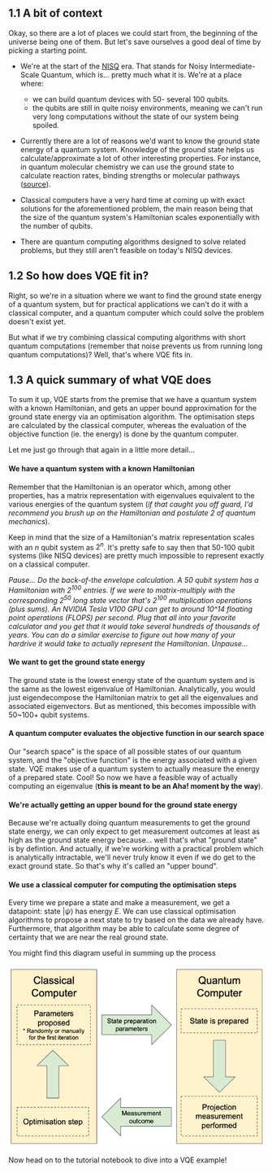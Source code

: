 ## 1.1 A bit of context

Okay, so there are a lot of places we could start from, the beginning of the universe being one of them. But let's save ourselves a good deal of time by picking a starting point.

- We're at the start of the [NISQ](https://arxiv.org/pdf/1801.00862.pdf) era. That stands for Noisy Intermediate-Scale Quantum, which is... pretty much what it is. We're at a place where:

  - we can build quantum devices with 50- several 100 qubits.
  - the qubits are still in quite noisy environments, meaning we can't run very long computations without the state of our system being spoiled.

- Currently there are a lot of reasons we'd want to know the ground state energy of a quantum system. Knowledge of the ground state helps us calculate/approximate a lot of other interesting properties. For instance, in quantum molecular chemistry we can use the ground state to calculate reaction rates, binding strengths or molecular pathways ([source](https://www.mustythoughts.com/variational-quantum-eigensolver-explained)).

- Classical computers have a very hard time at coming up with exact solutions for the aforementioned problem, the main reason being that the size of the quantum system's Hamiltonian scales exponentially with the number of qubits.

- There are quantum computing algorithms designed to solve related problems, but they still aren't feasible on today's NISQ devices.

## 1.2 So how does VQE fit in?

Right, so we're in a situation where we want to find the ground state energy of a quantum system, but for practical applications we can't do it with a classical computer, and a quantum computer which could solve the problem doesn't exist yet.

But what if we try combining classical computing algorithms with short quantum computations (remember that noise prevents us from running long quantum computations)? Well, that's where VQE fits in.

## 1.3 A quick summary of what VQE does

To sum it up, VQE starts from the premise that we have a quantum system with a known Hamiltonian, and gets an upper bound approximation for the ground state energy via an optimisation algorithm. The optimisation steps are calculated by the classical computer, whereas the evaluation of the objective function (ie. the energy) is done by the quantum computer.

Let me just go through that again in a little more detail...

#### We have a quantum system with a known Hamiltonian

Remember that the Hamiltonian is an operator which, among other properties, has a matrix representation with eigenvalues equivalent to the various energies of the quantum system (_if that caught you off guard, I'd recommend you brush up on the Hamiltonian and postulate 2 of quantum mechanics_).

Keep in mind that the size of a Hamiltonian's matrix representation scales with an $n$ qubit system as $2^n$. It's pretty safe to say then that 50-100 qubit systems (like NISQ devices) are pretty much impossible to represent exactly on a classical computer.

_Pause... Do the back-of-the envelope calculation. A 50 qubit system has a Hamiltonian with $2^100$ entries. If we were to matrix-multiply with the corresponding $2^50$ long state vector that's $2^100$ multiplication operations (plus sums). An NVIDIA Tesla V100 GPU can get to around 10^14 floating point operations (FLOPS) per second. Plug that all into your favorite calculator and you get that it would take several hundreds of thousands of years. You can do a similar exercise to figure out how many of your hardrive it would take to actually represent the Hamiltonian. Unpause..._

#### We want to get the ground state energy

The ground state is the lowest energy state of the quantum system and is the same as the lowest eigenvalue of Hamiltonian. Analytically, you would just eigendecompose the Hamiltonian matrix to get all the eigenvalues and associated eigenvectors. But as mentioned, this becomes impossible with 50~100+ qubit systems.

#### A quantum computer evaluates the objective function in our search space

Our "search space" is the space of all possible states of our quantum system, and the "objective function" is the energy associated with a given state. VQE makes use of a quantum system to actually measure the energy of a prepared state. Cool! So now we have a feasible way of actually computing an eigenvalue (**this is meant to be an Aha! moment by the way**).

#### We're actually getting an upper bound for the ground state energy

Because we're actually doing quantum measurements to get the ground state energy, we can only expect to get measurement outcomes at least as high as the ground state energy because... well that's what "ground state" is by defintion. And actually, if we're working with a practical problem which is analytically intractable, we'll never truly know it even if we do get to the exact ground state. So that's why it's called an "upper bound".

#### We use a classical computer for computing the optimisation steps

Every time we prepare a state and make a measurement, we get a datapoint: state $|\psi⟩$ has energy $E$. We can use classical optimisation algorithms to propose a next state to try based on the data we already have. Furthermore, that algorithm may be able to calculate some degree of certainty that we are near the real ground state.

You might find this diagram useful in summing up the process

![](./figures/vqe-simple-schematic.png)

Now head on to the tutorial notebook to dive into a VQE example!
